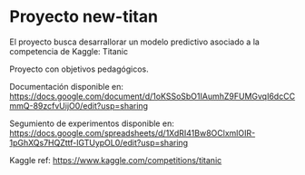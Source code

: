 # Proyecto new-titan

El proyecto busca desarrallorar un modelo predictivo asociado a la competencia de Kaggle: Titanic

Proyecto con objetivos pedagógicos.

Documentación disponible en: https://docs.google.com/document/d/1oKSSoSbO1IAumhZ9FUMGvqI6dcCCmmQ-89zcfvUijO0/edit?usp=sharing

Segumiento de experimentos disponible en: https://docs.google.com/spreadsheets/d/1XdRI41Bw8OClxmlOIR-1pGhXQs7HQZttf-lGTUypOL0/edit?usp=sharing

Kaggle ref: https://www.kaggle.com/competitions/titanic